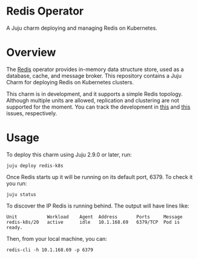 # Redis Operator

A Juju charm deploying and managing Redis on Kubernetes.

# Overview

The [Redis](https://www.redis.io/) operator provides in-memory data structure 
store, used as a database, cache, and message broker. This repository contains a
Juju Charm for deploying Redis on Kubernetes clusters.

This charm is in development, and it supports a simple Redis topology. Although multiple
units are allowed, replication and clustering are not supported for the moment. You can
track the development in [this](https://github.com/canonical/redis-operator/issues/2) 
and [this](https://github.com/canonical/redis-operator/issues/3) issues, respectively.

# Usage

To deploy this charm using Juju 2.9.0 or later, run:

    juju deploy redis-k8s

Once Redis starts up it will be running on its default port, 6379. 
To check it you run:

    juju status

To discover the IP Redis is running behind. The output will have lines like:

    Unit           Workload    Agent  Address       Ports     Message
    redis-k8s/20   active      idle   10.1.168.69   6379/TCP  Pod is ready.

Then, from your local machine, you can:

    redis-cli -h 10.1.168.69 -p 6379
